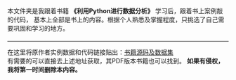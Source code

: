 本文件夹是我跟着书籍 **《利用Python进行数据分析》** 学习后，跟着书上案例敲的代码， 基本上全部是书上的内容。根据个人熟悉及掌握程度，只挑选了自己需要巩固和学习的地方。  
#### 
------------
在这里将原作者实例数据和代码链接贴出：[书籍源码及数据集](https://github.com/wesm/pydata-book/tree/3b178c65c8a8f48a2a314f60626ae1905e5f02cb)  
有需要的可以直接去上述地址获取，其PDF版本书籍也可以找到。 **如果有侵权，我将第一时间删除本内容。** 

